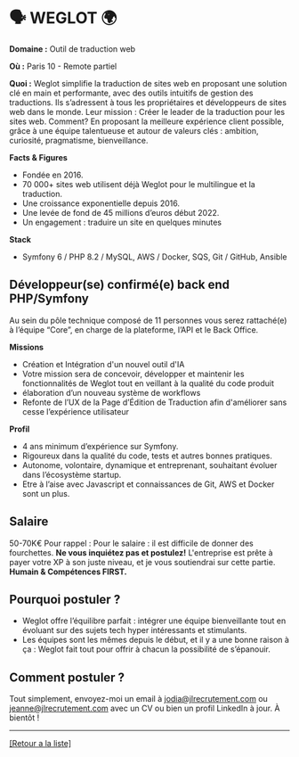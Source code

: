 # 🗣️ WEGLOT 🌍

**Domaine :** Outil de traduction web

**Où :** Paris 10 - Remote partiel

**Quoi :** Weglot simplifie la traduction de sites web en proposant une solution clé en main et performante, avec des outils intuitifs de gestion des traductions. Ils s’adressent à tous les propriétaires et développeurs de sites web dans le monde.
Leur mission :
Créer le leader de la traduction pour les sites web. Comment? En proposant la meilleure expérience client possible, grâce à une équipe talentueuse et autour de valeurs clés : ambition, curiosité, pragmatisme, bienveillance.

**Facts & Figures**
* Fondée en 2016.
* 70 000+ sites web utilisent déjà Weglot pour le multilingue et la traduction.
* Une croissance exponentielle depuis 2016.
* Une levée de fond de 45 millions d’euros début 2022.
* Un engagement : traduire un site en quelques minutes

**Stack**
* Symfony 6 / PHP 8.2 / MySQL, AWS / Docker, SQS, Git / GitHub, Ansible

## Développeur(se) confirmé(e) back end PHP/Symfony

Au sein du pôle technique composé de 11 personnes vous serez rattaché(e) à l’équipe
“Core”, en charge de la plateforme, l’API et le Back Office.

**Missions**
* Création et Intégration d'un nouvel outil d'IA 
* Votre mission sera de concevoir, développer et maintenir les fonctionnalités de Weglot tout en veillant à la qualité du code produit
* élaboration d’un nouveau système de workflows
* Refonte de l’UX de la Page d’Édition de Traduction afin d'améliorer sans cesse l’expérience utilisateur

**Profil**
* 4 ans minimum d’expérience sur Symfony.
* Rigoureux dans la qualité du code, tests et autres bonnes pratiques.
* Autonome, volontaire, dynamique et entreprenant, souhaitant évoluer dans l’écosystème startup.
* Etre à l’aise avec Javascript et connaissances de Git, AWS et Docker sont un plus.

## Salaire
50-70K€
Pour rappel :  Pour le salaire : il est difficile de donner des fourchettes. **Ne vous inquiétez pas et postulez!** L'entreprise est prête à payer votre XP à son juste niveau, et je vous soutiendrai sur cette partie. **Humain & Compétences FIRST.**

## Pourquoi postuler ?
* Weglot offre l’équilibre parfait : intégrer une équipe bienveillante tout en évoluant sur des sujets tech hyper intéressants et stimulants.
* Les équipes sont les mêmes depuis le début, et il y a une bonne raison à ça : Weglot fait tout pour offrir à chacun la possibilité de s’épanouir.

## Comment postuler ?
Tout simplement, envoyez-moi un email à jodia@jlrecrutement.com ou jeanne@jlrecrutement.com avec un CV ou bien un profil LinkedIn à jour. À bientôt !

----
<a href="https://github.com/jlondiche/job-board-php/blob/master/README.md">[Retour a la liste]</a>

